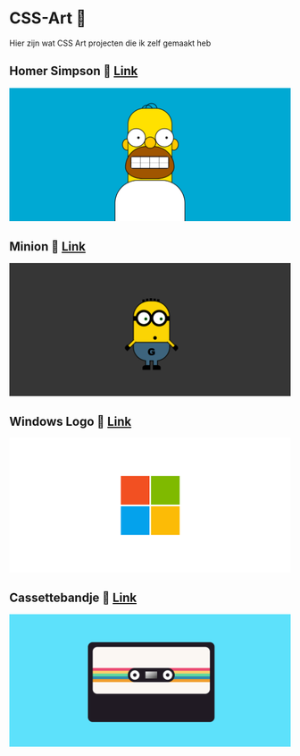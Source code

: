 # CSS-Art 🎨
Hier zijn wat CSS Art projecten die ik zelf gemaakt heb

## Homer Simpson 🎨 [Link](https://www.lekkerensimpel.com/basisrecept-voor-pannenkoeken/)
![Homer Simpson](Homersimpsonpicture.png)
## Minion 🎨 [Link](https://www.lekkerensimpel.com/basisrecept-voor-pannenkoeken/)
![Minion](Minion-picture.png)
## Windows Logo 🎨 [Link](https://www.lekkerensimpel.com/basisrecept-voor-pannenkoeken/)
![Windows logo](Windows-logo.png)

## Cassettebandje 🎨 [Link](https://www.lekkerensimpel.com/basisrecept-voor-pannenkoeken/)
![Cassettebandje](Cassettebandje.png)

